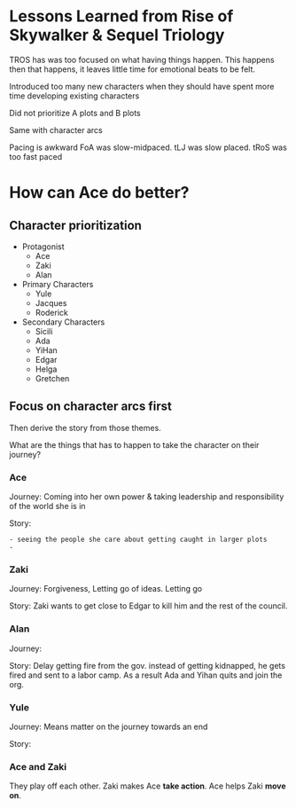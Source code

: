 # Lessons Learned from Rise of Skywalker & Sequel Triology

TROS has was too focused on what having things happen. This happens then that happens, it leaves little time for emotional beats to be felt.

Introduced too many new characters when they should have spent more time developing existing characters

Did not prioritize A plots and B plots

Same with character arcs

Pacing is awkward FoA was slow-midpaced. tLJ was slow placed. tRoS was too fast paced

# How can Ace do better?

## Character prioritization

- Protagonist
  - Ace
  - Zaki
  - Alan
- Primary Characters
  - Yule
  - Jacques
  - Roderick
- Secondary Characters
  - Sicili
  - Ada
  - YiHan
  - Edgar
  - Helga
  - Gretchen



## Focus on character arcs first

Then derive the story from those themes.

What are the things that has to happen to take the character on their journey?

### Ace

Journey: Coming into her own power & taking leadership and responsibility of the world she is in

Story: 

	- seeing the people she care about getting caught in larger plots
	- 

### Zaki

Journey: Forgiveness, Letting go of ideas. Letting go

Story: Zaki wants to get close to Edgar to kill him and the rest of the council. 

### Alan

Journey:

Story: Delay getting fire from the gov. instead of getting kidnapped, he gets fired and sent to a labor camp. As a result Ada and Yihan quits and join the org.

### Yule

Journey: Means matter on the journey towards an end

Story: 



### Ace and Zaki

They play off each other. Zaki makes Ace **take action**. Ace helps Zaki **move on**.